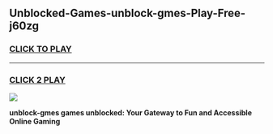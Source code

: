 
## Unblocked-Games-unblock-gmes-Play-Free-j60zg
<h3>
<a href="https://premium76.site?title=unblock-gmes&ref=21A">CLICK TO PLAY</a></h3>
<hr>

<h3>
<a href="https://premium76.site?title=unblock-gmes&ref=21A">CLICK 2 PLAY</a>
  
</h3>

<a href="https://premium76.site?title=unblock-gmes&ref=21A"><img src="https://clearcache.store/games.png"></a>


**unblock-gmes games unblocked: Your Gateway to Fun and Accessible Online Gaming**
